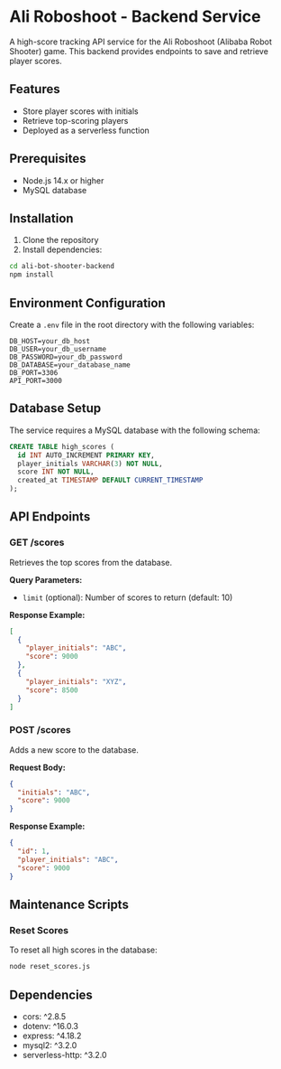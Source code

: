 # Ali Roboshoot - Backend Service

A high-score tracking API service for the Ali Roboshoot (Alibaba Robot Shooter) game. This backend provides endpoints to save and retrieve player scores.

## Features

- Store player scores with initials
- Retrieve top-scoring players
- Deployed as a serverless function

## Prerequisites

- Node.js 14.x or higher
- MySQL database

## Installation

1. Clone the repository
2. Install dependencies:

```bash
cd ali-bot-shooter-backend
npm install
```

## Environment Configuration

Create a `.env` file in the root directory with the following variables:

```
DB_HOST=your_db_host
DB_USER=your_db_username
DB_PASSWORD=your_db_password
DB_DATABASE=your_database_name
DB_PORT=3306
API_PORT=3000
```

## Database Setup

The service requires a MySQL database with the following schema:

```sql
CREATE TABLE high_scores (
  id INT AUTO_INCREMENT PRIMARY KEY,
  player_initials VARCHAR(3) NOT NULL,
  score INT NOT NULL,
  created_at TIMESTAMP DEFAULT CURRENT_TIMESTAMP
);
```

## API Endpoints

### GET /scores

Retrieves the top scores from the database.

**Query Parameters:**
- `limit` (optional): Number of scores to return (default: 10)

**Response Example:**
```json
[
  {
    "player_initials": "ABC",
    "score": 9000
  },
  {
    "player_initials": "XYZ",
    "score": 8500
  }
]
```

### POST /scores

Adds a new score to the database.

**Request Body:**
```json
{
  "initials": "ABC",
  "score": 9000
}
```

**Response Example:**
```json
{
  "id": 1,
  "player_initials": "ABC",
  "score": 9000
}
```

## Maintenance Scripts

### Reset Scores

To reset all high scores in the database:

```bash
node reset_scores.js
```

## Dependencies

- cors: ^2.8.5
- dotenv: ^16.0.3
- express: ^4.18.2
- mysql2: ^3.2.0
- serverless-http: ^3.2.0 